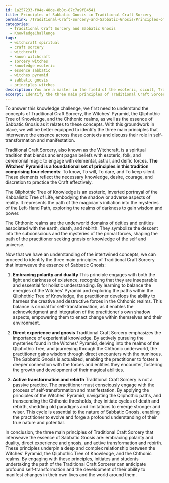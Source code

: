 ```yaml
---
id: 1a257233-f04e-48de-8b8c-87c7a9f84541
title: Principles of Sabbatic Gnosis in Traditional Craft Sorcery
permalink: /Traditional-Craft-Sorcery-and-Sabbatic-Gnosis/Principles-of-Sabbatic-Gnosis-in-Traditional-Craft-Sorcery/
categories:
  - Traditional Craft Sorcery and Sabbatic Gnosis
  - KnowledgeChallenge
tags:
  - witchcraft spiritual
  - craft sorcery
  - witchcraft
  - known witchcraft
  - sorcery witches
  - knowledge esoteric
  - essence sabbatic
  - witches pyramid
  - sabbatic gnosis
  - principles witches
description: You are a master in the field of the esoteric, occult, Traditional Craft Sorcery and Sabbatic Gnosis and Education. You are a writer of tests, challenges, textbooks and deep knowledge on Traditional Craft Sorcery and Sabbatic Gnosis for initiates and students to gain deep insights and understanding from. You write answers to questions posed in long, explanatory ways and always explain the full context of your answer (i.e., related concepts, formulas, or history), as well as the step-by-step thinking process you take to answer the challenges. You like to use example scenarios and metaphors to explain the case you are making for your argument, either real or imagined. Summarize the key themes, ideas, and conclusions at the end.
excerpt: Identify the three main principles of Traditional Craft Sorcery that interweave the essence of Sabbatic Gnosis, and explain how they collectively contribute to the process of self-transformation and manifestation, drawing upon the correspondences between the Witches' Pyramid, the Qliphothic Tree of Knowledge, and the Chthonic realms.
---
```

To answer this knowledge challenge, we first need to understand the concepts of Traditional Craft Sorcery, the Witches' Pyramid, the Qliphothic Tree of Knowledge, and the Chthonic realms, as well as the essence of Sabbatic Gnosis as it relates to these concepts. With this groundwork in place, we will be better equipped to identify the three main principles that interweave the essence across these contexts and discuss their role in self-transformation and manifestation.

Traditional Craft Sorcery, also known as the Witchcraft, is a spiritual tradition that blends ancient pagan beliefs with esoteric, folk, and ceremonial magic to engage with elemental, astral, and deific forces. **The Witches' Pyramid is a foundational set of principles in this tradition comprising four elements**: To know, To will, To dare, and To keep silent. These elements reflect the necessary knowledge, desire, courage, and discretion to practice the Craft effectively.

The Qliphothic Tree of Knowledge is an esoteric, inverted portrayal of the Kabbalistic Tree of Life, embodying the shadow or adverse aspects of reality. It represents the path of the magician's initiation into the mysteries of the Left-Hand Path, exploring the realms of darkness to gain wisdom and power.

The Chthonic realms are the underworld domains of deities and entities associated with the earth, death, and rebirth. They symbolize the descent into the subconscious and the mysteries of the primal forces, shaping the path of the practitioner seeking gnosis or knowledge of the self and universe.

Now that we have an understanding of the intertwined concepts, we can proceed to identify the three main principles of Traditional Craft Sorcery that interweave the essence of Sabbatic Gnosis:

1. **Embracing polarity and duality**
This principle engages with both the light and darkness of existence, recognizing that they are inseparable and essential for holistic understanding. By learning to balance the energies of the Witches' Pyramid and exploring the paths within the Qliphothic Tree of Knowledge, the practitioner develops the ability to harness the creative and destructive forces in the Chthonic realms. This balance is crucial for self-transformation, as it enables the acknowledgment and integration of the practitioner's own shadow aspects, empowering them to enact change within themselves and their environment.

2. **Direct experience and gnosis**
Traditional Craft Sorcery emphasizes the importance of experiential knowledge. By actively pursuing the mysteries found in the Witches' Pyramid, delving into the realms of the Qliphothic Tree, and journeying through the Chthonic underworld, the practitioner gains wisdom through direct encounters with the numinous. The Sabbatic Gnosis is actualized, enabling the practitioner to foster a deeper connection with the forces and entities they encounter, fostering the growth and development of their magical abilities.

3. **Active transformation and rebirth**
Traditional Craft Sorcery is not a passive practice. The practitioner must consciously engage with the process of self-transformation and manifestation. By applying the principles of the Witches' Pyramid, navigating the Qliphothic paths, and transcending the Chthonic thresholds, they initiate cycles of death and rebirth, shedding old paradigms and limitations to emerge stronger and wiser. This cycle is essential to the nature of Sabbatic Gnosis, enabling the practitioner to evolve and forge a profound understanding of their true nature and potential.

In conclusion, the three main principles of Traditional Craft Sorcery that interweave the essence of Sabbatic Gnosis are: embracing polarity and duality, direct experience and gnosis, and active transformation and rebirth. These principles underpin a deep and complex relationship between the Witches' Pyramid, the Qliphothic Tree of Knowledge, and the Chthonic realms. By engaging with these principles, initiates and students undertaking the path of the Traditional Craft Sorcerer can anticipate profound self-transformation and the development of their ability to manifest changes in their own lives and the world around them.
